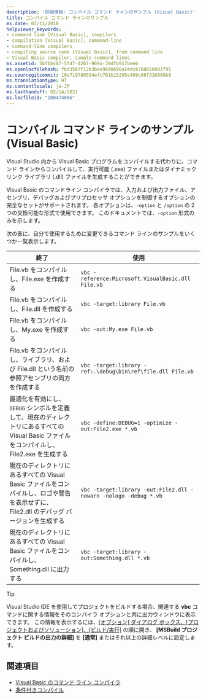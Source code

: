 ```yaml
---
description: '詳細情報: コンパイル コマンド ラインのサンプル (Visual Basic)'
title: コンパイル コマンド ラインのサンプル
ms.date: 03/13/2018
helpviewer_keywords:
- command line [Visual Basic], compilers
- compilation [Visual Basic], command-line
- command-line compilers
- compiling source code [Visual Basic], from command line
- Visual Basic compiler, sample command lines
ms.assetid: 5bfbb487-5f47-4267-969a-39dfb917beeb
ms.openlocfilehash: fbd35b7f12b3bee9690698a24dcb70d850081f95
ms.sourcegitcommit: 10e719780594efc781b15295e499c66f316068b8
ms.translationtype: HT
ms.contentlocale: ja-JP
ms.lasthandoff: 02/14/2021
ms.locfileid: "100474006"
---
```

# <a name="sample-compilation-command-lines-visual-basic"></a>コンパイル コマンド ラインのサンプル (Visual Basic)

Visual Studio 内から Visual Basic プログラムをコンパイルする代わりに、コマンド ラインからコンパイルして、実行可能 (.exe) ファイルまたはダイナミックリンク ライブラリ (.dll) ファイルを生成することができます。

Visual Basic のコマンドライン コンパイラでは、入力および出力ファイル、アセンブリ、デバッグおよびプリプロセッサ オプションを制御するオプションの完全なセットがサポートされます。 各オプションは、`-option` と `/option` の 2 つの交換可能な形式で使用できます。 このドキュメントでは、`-option` 形式のみを示します。

次の表に、自分で使用するために変更できるコマンド ラインのサンプルをいくつか一覧表示します。

|終了|使用|
|--------|---------|
|File.vb をコンパイルし、File.exe を作成する|`vbc -reference:Microsoft.VisualBasic.dll File.vb`|
|File.vb をコンパイルし、File.dll を作成する|`vbc -target:library File.vb`|
|File.vb をコンパイルし、My.exe を作成する|`vbc -out:My.exe File.vb`|
|File.vb をコンパイルし、ライブラリ、および File.dll という名前の参照アセンブリの両方を作成する|`vbc -target:library -ref:.\debug\bin\ref\file.dll File.vb`|
|最適化を有効にし、`DEBUG` シンボルを定義して、現在のディレクトリにあるすべての Visual Basic ファイルをコンパイルし、File2.exe を生成する|`vbc -define:DEBUG=1 -optimize -out:File2.exe *.vb`|
|現在のディレクトリにあるすべての Visual Basic ファイルをコンパイルし、ロゴや警告を表示せずに、File2.dll のデバッグ バージョンを生成する|`vbc -target:library -out:File2.dll -nowarn -nologo -debug *.vb`|
|現在のディレクトリにあるすべての Visual Basic ファイルをコンパイルし、Something.dll に出力する|`vbc -target:library -out:Something.dll *.vb`|

> [!TIP]
> Visual Studio IDE を使用してプロジェクトをビルドする場合、関連する **vbc** コマンドに関する情報をそのコンパイラ オプションと共に出力ウィンドウに表示できます。 この情報を表示するには、[[オプション] ダイアログ ボックス、[プロジェクトおよびソリューション]、[ビルド/実行]](/visualstudio/ide/reference/options-dialog-box-projects-and-solutions-build-and-run) の順に開き、 **[MSBuild プロジェクト ビルドの出力の詳細]** を **[通常]** またはそれ以上の詳細レベルに設定します。

## <a name="see-also"></a>関連項目

- [Visual Basic のコマンド ライン コンパイラ](index.md)
- [条件付きコンパイル](../../programming-guide/program-structure/conditional-compilation.md)
